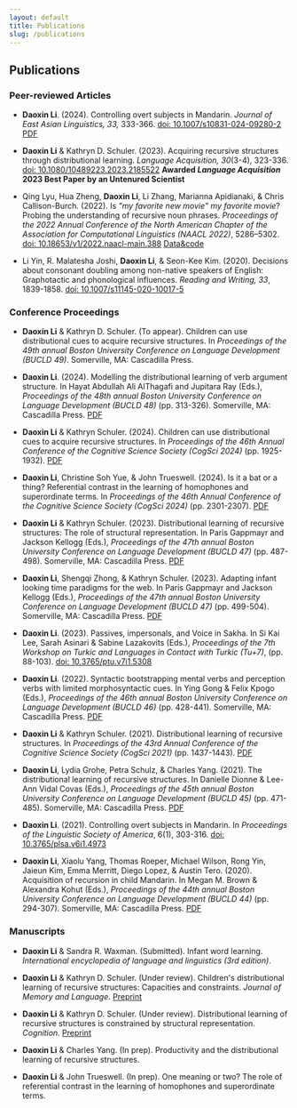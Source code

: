 ```yaml
---
layout: default
title: Publications
slug: /publications
---
```


## Publications

### Peer-reviewed Articles

* **Daoxin Li**. (2024). Controlling overt subjects in Mandarin. *Journal of East Asian Linguistics, 33,* 333-366. <a href="https://link.springer.com/article/10.1007/s10831-024-09280-2">doi: 10.1007/s10831-024-09280-2</a> <a href="https://rdcu.be/dRvQa
">PDF</a>

* **Daoxin Li** & Kathryn D. Schuler. (2023). Acquiring recursive structures through distributional learning. *Language Acquisition, 30*(3-4), 323-336. <a href="https://www.tandfonline.com/doi/full/10.1080/10489223.2023.2185522">doi: 10.1080/10489223.2023.2185522</a>
**Awarded *Language Acquisition* 2023 Best Paper by an Untenured Scientist**

* Qing Lyu, Hua Zheng, **Daoxin Li**, Li Zhang, Marianna Apidianaki, & Chris Callison-Burch. (2022). Is *"my favorite new movie" my favorite movie*? Probing the understanding of recursive noun phrases. *Proceedings of the 2022 Annual Conference of the North American Chapter of the Association for Computational Linguistics (NAACL 2022)*, 5286–5302. <a href="https://aclanthology.org/2022.naacl-main.388/">doi: 10.18653/v1/2022.naacl-main.388</a> <a href="https://github.com/veronica320/Recursive-NPs">Data&code</a>

* Li Yin, R. Malatesha Joshi, **Daoxin Li**, & Seon-Kee Kim. (2020). Decisions about consonant doubling among non-native speakers of English: Graphotactic and phonological influences. _Reading and Writing, 33_, 1839-1858. <a href="https://link.springer.com/article/10.1007%2Fs11145-020-10017-5">doi: 10.1007/s11145-020-10017-5</a>

### Conference Proceedings

* **Daoxin Li** & Kathryn D. Schuler. (To appear). Children can use distributional cues to acquire recursive structures. In *Proceedings of the 49th annual Boston University Conference on Language Development (BUCLD 49)*. Somerville, MA: Cascadilla Press.

* **Daoxin Li**. (2024). Modelling the distributional learning of verb argument structure. In Hayat Abdullah Ali AlThagafi and Jupitara Ray (Eds.), *Proceedings of the 48th annual Boston University Conference on Language Development (BUCLD 48)* (pp. 313-326). Somerville, MA: Cascadilla Press. <a href="https://www.lingref.com/bucld/48/BUCLD48-24.pdf">PDF</a>

* **Daoxin Li** & Kathryn Schuler. (2024). Children can use distributional cues to acquire recursive structures. In *Proceedings of the 46th Annual Conference of the Cognitive Science Society (CogSci 2024)* (pp. 1925-1932). <a href="https://escholarship.org/content/qt3d52v78v/qt3d52v78v.pdf?t=sfdp8s&v=lg">PDF</a> 

* **Daoxin Li**, Christine Soh Yue, & John Trueswell. (2024). Is it a bat or a thing? Referential contrast in the learning of homophones and superordinate terms. In *Proceedings of the 46th Annual Conference of the Cognitive Science Society (CogSci 2024)* (pp. 2301-2307). <a href="https://escholarship.org/content/qt3h2521vb/qt3h2521vb.pdf?t=sfdz5q&v=lg">PDF</a> 

* **Daoxin Li** & Kathryn Schuler. (2023). Distributional learning of recursive structures: The role of structural representation. In Paris Gappmayr and Jackson Kellogg (Eds.), *Proceedings of the 47th annual Boston University Conference on Language Development (BUCLD 47)* (pp. 487-498). Somerville, MA: Cascadilla Press. <a href="http://www.lingref.com/bucld/47/BUCLD47-40.pdf">PDF</a>

* **Daoxin Li**, Shengqi Zhong, & Kathryn Schuler. (2023). Adapting infant looking time paradigms for the web. In Paris Gappmayr and Jackson Kellogg (Eds.), *Proceedings of the 47th annual Boston University Conference on Language Development (BUCLD 47)* (pp. 499-504). Somerville, MA: Cascadilla Press. <a href="http://www.lingref.com/bucld/47/BUCLD47-41.pdf">PDF</a>

* **Daoxin Li**. (2023). Passives, impersonals, and Voice in Sakha. In Si Kai Lee, Sarah Asinari & Sabine Lazakovits (Eds.), *Proceedings of the 7th Workshop on Turkic and Languages in Contact with Turkic (Tu+7)*, (pp. 88-103). <a href="https://journals.linguisticsociety.org/proceedings/index.php/tu/article/view/5308">doi: 10.3765/ptu.v7i1.5308</a>

* **Daoxin Li**. (2022). Syntactic bootstrapping mental verbs and perception verbs with limited morphosyntactic cues. In Ying Gong & Felix Kpogo (Eds.), *Proceedings of the 46th annual Boston University Conference on Language Development (BUCLD 46)* (pp. 428-441). Somerville, MA: Cascadilla Press. <a href="http://www.lingref.com/bucld/46/BUCLD46-33.pdf">PDF</a>

* **Daoxin Li** & Kathryn Schuler. (2021). Distributional learning of recursive structures. In *Proceedings of the 43rd Annual Conference of the Cognitive Science Society (CogSci 2021)* (pp. 1437-1443). <a href="https://escholarship.org/content/qt45221021/qt45221021.pdf?t=qwi33l&v=lg">PDF</a>

* **Daoxin Li**, Lydia Grohe, Petra Schulz, & Charles Yang. (2021). The distributional learning of recursive structures. In Danielle Dionne & Lee-Ann Vidal Covas (Eds.), *Proceedings of the 45th annual Boston University Conference on Language Development (BUCLD 45)* (pp. 471-485). Somerville, MA: Cascadilla Press. <a href="http://www.lingref.com/bucld/45/BUCLD45-36.pdf">PDF</a>

* **Daoxin Li**. (2021). Controlling overt subjects in Mandarin. In *Proceedings of the Linguistic Society of America*, 6(1), 303-316. <a href="https://journals.linguisticsociety.org/proceedings/index.php/PLSA/article/view/4973">doi: 10.3765/plsa.v6i1.4973</a> 

* **Daoxin Li**, Xiaolu Yang, Thomas Roeper, Michael Wilson, Rong Yin, Jaieun Kim, Emma Merritt, Diego Lopez, & Austin Tero. (2020). Acquisition of recursion in child Mandarin. In Megan M. Brown & Alexandra Kohut (Eds.), *Proceedings of the 44th annual Boston University Conference on Language Development (BUCLD 44)* (pp. 294-307). Somerville, MA: Cascadilla Press. <a href="http://www.lingref.com/bucld/44/BUCLD44-24.pdf">PDF</a>

### Manuscripts

* **Daoxin Li** & Sandra R. Waxman. (Submitted). Infant word learning. *International encyclopedia of language and linguistics (3rd edition)*.

* **Daoxin Li** & Kathryn D. Schuler. (Under review). Children's distributional learning of recursive structures: Capacities and constraints. *Journal of Memory and Language*. <a href="https://doi.org/10.31234/osf.io/csdfg_v1">Preprint</a>
  
* **Daoxin Li** & Kathryn D. Schuler. (Under review). Distributional learning of recursive structures is constrained by structural representation. *Cognition*. <a href="https://doi.org/10.31234/osf.io/8m2f4_v1">Preprint</a>

* **Daoxin Li** & Charles Yang. (In prep). Productivity and the distributional learning of recursive structures.

* **Daoxin Li** & John Trueswell. (In prep). One meaning or two? The role of referential contrast in the learning of homophones and superordinate terms.

<br />
<br />

